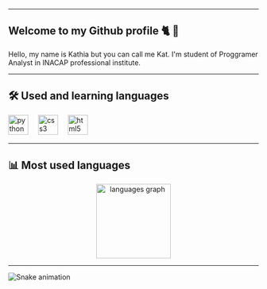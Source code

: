 
---
## Welcome to my Github profile 🐈 🎀

Hello, my name is Kathia but you can call me Kat. I'm student of Proggramer Analyst in INACAP professional institute. 

---

## 🛠️ Used and learning languages

<div align="left">
  <img src="https://cdn.jsdelivr.net/gh/devicons/devicon/icons/python/python-original.svg" height="40" alt="python logo" />
  <img width="12" />
  <img src="https://cdn.jsdelivr.net/gh/devicons/devicon/icons/css3/css3-original.svg" height="40" alt="css3 logo" />
  <img width="12" />
  <img src="https://cdn.jsdelivr.net/gh/devicons/devicon/icons/html5/html5-original.svg" height="40" alt="html5 logo" />
</div>

---

## 📊 Most used languages

<div align="center">
  <img src="https://github-readme-stats.vercel.app/api/top-langs?username=kathiacid&locale=en&hide_title=false&layout=compact&card_width=320&langs_count=5&theme=ocean_dark&hide_border=true&order=2" height="150" alt="languages graph" />
</div>

---



<img src="https://raw.githubusercontent.com/kathiacid/kathiacid/output/snake.svg" alt="Snake animation" />

